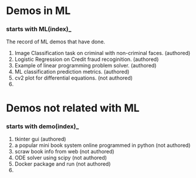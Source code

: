 # Demos in ML
### starts with ML(index)_
The record of ML demos that have done.
1. Image Classification task on criminal with non-criminal faces. (authored)
2. Logistic Regression on Credit fraud recoginition. (authored)
3. Example of linear programming problem solver. (authored)
4. ML classification prediction metrics. (authored)
5. cv2 plot for differential equations. (not authored)
6. 



# Demos not related with ML
### starts with demo(index)_
1. tkinter gui (authored)
2. a popular mini book system online programmed in python (not authored)
3. scraw book info from web (not authored)
4. ODE solver using scipy (not authored)
5. Docker package and run (not authored)
6. 

